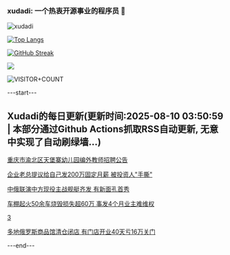 ### xudadi: 一个热衷开源事业的程序员 👋

![xudadi](https://github-readme-stats-git-masterorgs-github-readme-stats-team.vercel.app/api?username=xudadi)

[![Top Langs](https://github-readme-stats.vercel.app/api/top-langs/?username=xudadi)](https://github.com/anuraghazra/github-readme-stats)

[![GitHub Streak](https://streak-stats.demolab.com?user=xudadi&locale=zh_Hans)](https://git.io/streak-stats)

![](https://raw.githubusercontent.com/xudadi/xudadi/main/assets/github-contribution-grid-snake.svg)

![VISITOR+COUNT](https://komarev.com/ghpvc/?username=xudadi&label=VISITOR+COUNT)


---start---

## Xudadi的每日更新(更新时间:2025-08-10 03:50:59 | 本部分通过Github Actions抓取RSS自动更新, 无意中实现了自动刷绿墙...)

[重庆市渝北区天堡寨幼儿园编外教师招聘公告](https://www.gongkaoleida.com/article/2558172)

[企业老总提议给自己发200万固定月薪 被投资人"手撕"](https://m.163.com/news/article/K6I4MTNQ0512B07B.html)

[中俄联演中方现役主战舰艇齐发 有新面孔首秀](https://m.163.com/news/article/K6HKD6BP053469LG.html)

[车棚起火50余车烧毁损失超60万 事发4个月业主难维权](https://m.163.com/news/article/K6I330VJ05561G0D.html)

[3](https://m.163.com/touch/news/sub/domestic)

[多地俄罗斯商品馆清仓闭店 有门店开业40天亏16万关门](https://m.163.com/news/article/K6I2RBTV05345ARG.html)

---end---
